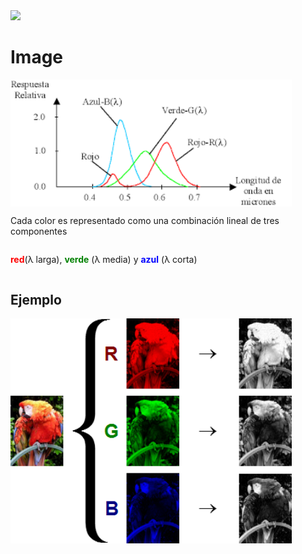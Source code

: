 <style type="text/css">
  .grafica{ width: 450px; }
  .cont{
      display:flex;
      flex-direction:column;
    
  }
  .red{ color:red}
  .green{color:green}
  .blue{color:blue}
</style>

<img src='ImageReadme\Azul Naranja Ilustrado Tecnología General LinkedIn Banner.gif' />
<div class='cont'>
    <h1>Image</h1>
    <img class='grafica' src='ImageReadme\graficaColor.png' >
    <p>Cada color es representado como una combinación lineal de tres componentes</p>
    <p><strong class='red'>red</strong>(&#955 larga), <strong class='green'>verde</strong> (&#955 media) y <strong class='blue'>azul</strong> (&#955 corta)</p>
    <h2>Ejemplo</h2>
    <img class='grafica' src='ImageReadme\RGB_channels_separation.png'/>
</div>